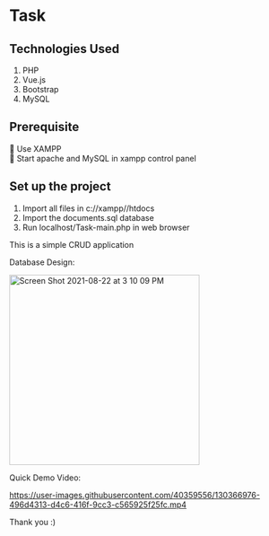 # Task

<h2> Technologies Used </h2>

1. PHP
2. Vue.js
3. Bootstrap
4. MySQL

<h2> Prerequisite </h2>

:red_circle: Use XAMPP  <br>
:red_circle: Start apache and MySQL in xampp control panel <br>


<h2> Set up the project </h2>

1. Import all files in c://xampp//htdocs 
2. Import the documents.sql database
3. Run localhost/Task-main.php in web browser




This is a simple CRUD application

Database Design:


<img width="339" alt="Screen Shot 2021-08-22 at 3 10 09 PM" src="https://user-images.githubusercontent.com/40359556/130367206-a503d2c4-a29e-4df3-b80b-c368f45ec40a.png">






Quick Demo Video:



https://user-images.githubusercontent.com/40359556/130366976-496d4313-d4c6-416f-9cc3-c565925f25fc.mp4






Thank you :)








